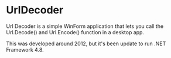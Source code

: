# UrlDecoder

Url Decoder is a simple WinForm application that lets you call the Url.Decode() and Url.Encode() function in a desktop app.

This was developed around 2012, but it's been update to run .NET Framework 4.8.
